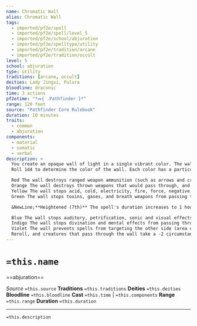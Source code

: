 ```yaml
---
name: Chromatic Wall
alias: Chromatic Wall
tags:
  - imported/pf2e/spell
  - imported/pf2e/spell/level_5
  - imported/pf2e/school/abjuration
  - imported/pf2e/spelltype/utility
  - imported/pf2e/tradition/arcane
  - imported/pf2e/tradition/occult
level: 5
school: abjuration
type: utility
traditions: [arcane, occult]
deities: Lady Jingxi, Pulura
bloodline: draconic
time: 3 actions
pf2etime: "*⬽{ .Pathfinder }*"
range: 120 feet
source: "Pathfinder Core Rulebook"
duration: 10 minutes
traits:
  - common
  - abjuration
components:
  - material
  - somatic
  - verbal
description: >
  You create an opaque wall of light in a single vibrant color. The wall is straight and vertical, stretching 60 feet long and 30 feet high. If the wall would pass through a creature, the spell is lost. The wall sheds bright light for 20 feet on each side, and dim light for the next 20 feet. You can ignore the wall's effects.
  Roll 1d4 to determine the color of the wall. Each color has a particular effect on items, effects, or creatures that attempt to pass through. Chromatic wall can't be counteracted normally; rather, each color is automatically counteracted when targeted by a specific spell, even if that spell's level is lower than that of chromatic wall.

  Red The wall destroys ranged weapon ammunition (such as arrows and crossbow bolts) that would pass through, and it deals 20 fire damage to anyone passing through, with a basic Reflex save. Cone of cold can counteract a red chromatic wall.
  Orange The wall destroys thrown weapons that would pass through, and it deals 25 acid damage to anyone passing through, with a basic Reflex save. Gust of wind can counteract an orange chromatic wall.
  Yellow The wall stops acid, cold, electricity, fire, force, negative, positive, and sonic effects from passing through, and it deals 30 electricity damage to anyone passing through, with a basic Reflex save. Disintegrate can counteract a yellow chromatic wall.
  Green The wall stops toxins, gases, and breath weapons from passing through. It deals 10 poison damage to anyone passing through and makes them [[Enfeebled]] 1 for 1 minute. A basic Fortitude save reduces the damage and negates the Enfeebled condition on a success. Passwall can counteract a green chromatic wall.

  &NewLine;**Heightened (7th)** The spell's duration increases to 1 hour. Roll 1d8 to determine the wall's color; the results for 5-8 are below. A red, orange, yellow, or green wall deals an extra 10 damage.

  Blue The wall stops auditory, petrification, sonic and visual effects from passing through, and creatures passing through are subject to the effects of flesh to stone. Magic missile can counteract a blue chromatic wall.
  Indigo The wall stops divination and mental effects from passing through, and those passing through are subject to the effects of warp mind. Searing light can counteract an indigo chromatic wall.
  Violet The wall prevents spells from targeting the other side (area effects still cross as normal). Creatures passing through must succeed at a Will save or they are [[Slowed]] 1 for 1 minute; on a critical failure, the creature is instead sent to another plane, with the effect of plane shift. Dispel magic can counteract a violet chromatic wall.
  Reroll, and creatures that pass through the wall take a -2 circumstance penalty to their saves.
---
```

# `=this.name`
==abjuration==

*Source* `=this.source`
**Traditions** `=this.traditions`
**Deities** `=this.deities`
**Bloodline** `=this.bloodline`
**Cast** `=this.time` | `=this.components`
**Range** `=this.range`
**Duration** `=this.duration`

***
`=this.description`